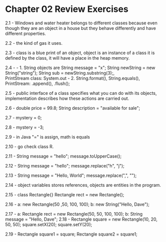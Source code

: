 # Chapter 02 Review Exercises

2.1 - Windows and water heater belongs to different classes because even though they are an object in a house but they behave differently and have different properties.

2.2 - the kind of gas it uses.

2.3 - class is a blue print of an object, object is an instance of a class it is defined by the class, it will have a place in the heap memory.

2.4 - 
    - 1. String objects are String message = "x"; String newString = new String("string"); String sub  = newString.substring(3);,  
        PrintStream class: System.out
    - 2. String.format(), String.equals(), PrintStream: .append(), .flush();

2.5 - public interface of a class specifies what you can do with its objects, implementation describes how these actions are carried out.

2.6 - double price = 99.8; String description = "available for sale";

2.7 - mystery = 0;

2.8 - mystery = -3;

2.9 - in Java "=" is assign, math is equals

2.10 - go check class R.

2.11 - String message = "hello"; message.toUpperCase();

2.12 - String message = "hello"; message.replace("h", "j");

2.13 - String message = "Hello, World"; message.replace(",", "");

2.14 - object variables stores references, objects are entities in the program.

2.15 - class Rectangle{} Rectangle rect = new Rectangle();

2.16 -  a: new Rectangle(50 ,50, 100, 100); 
        b: new String("Hello, Dave");

2.17 -  a: Rectangle rect = new Rectangle(50, 50, 100, 100);
        b: String message = "Hello, Dave";
2.18 - Rectangle square = new Rectangle(10, 20, 50, 50);
        square.setX(20);
        square.setY(20);

2.19 - Rectangle square1 = square; Rectangle square2 = square1; 

